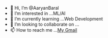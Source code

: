 - 👋 Hi, I’m @AaryanBaral
- 👀 I’m interested in ...ML/AI
- 🌱 I’m currently learning ...Web Development
- 💞️ I’m looking to collaborate on ...
- 📫 How to reach me ...[My Gmail](aaryanbaral1100@gmail.com)

<!---
AaryanBaral/AaryanBaral is a ✨ special ✨ repository because its `README.md` (this file) appears on your GitHub profile.
You can click the Preview link to take a look at your changes.
--->
